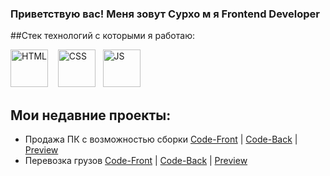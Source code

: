 ###  Приветствую вас! Меня зовут Сурхо м я Frontend Developer


##Стек технологий с которыми я работаю:

<div>
  
  <img alt="HTML" width='60px' src="https://cdn-icons-png.flaticon.com/512/5968/5968267.png" />   
  <img alt="CSS" width='60px' src="https://cdn-icons-png.flaticon.com/512/5968/5968242.png" />  
  <img alt="JS" width='60px' src="https://cdn-icons-png.flaticon.com/512/8476/8476063.png" />  
</div>


## Мои недавние проекты:
- Продажа ПК с возможностью сборки <a href="https://github.com/SulimanVu/team-MadePC-Front.git">Code-Front</a> |
  <a href= "https://github.com/SulimanVu/team-madePC-back">Code-Back</a> | <a href="#">Preview</a>
- Перевозка грузов <a href="https://github.com/SulimanVu/Truck-Front.git">Code-Front</a> |
  <a href="https://github.com/SulimanVu/Truck-Back.git">Code-Back</a> | <a href="#">Preview</a>
  
